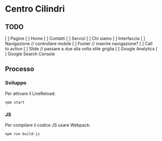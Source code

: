 # Centro Cilindri

## TODO

[ ] Pagine
  [ ] Home
  [ ] Contatti
  [ ] Servizi
  [ ] Chi siamo
[ ] Interfaccia
  [ ] Navigazione // controllare mobile
  [ ] Footer // inserire navigazione?
  [ ] Call to action
  [ ] Slide // passare a due alla volta stile griglia
[ ] Google Analytics
[ ] Google Search Console

## Processo

### Sviluppo

Per attivare il LiveReload:

    npm start

### JS

Per compilare il codice JS usare Webpack:

    npm run build-js
